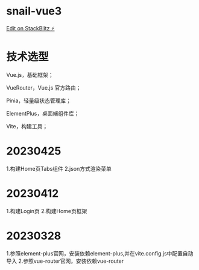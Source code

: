 # snail-vue3

[Edit on StackBlitz ⚡️](https://stackblitz.com/edit/vitejs-vite-q4h8cp)

# 技术选型
Vue.js，基础框架；

VueRouter，Vue.js 官方路由；

Pinia，轻量级状态管理库；

ElementPlus，桌面端组件库；

Vite，构建工具；

# 20230425
1.构建Home页Tabs组件
2.json方式渲染菜单

# 20230412
1.构建Login页
2.构建Home页框架

# 20230328
1.参照element-plus官网，安装依赖element-plus,并在vite.config.js中配置自动导入
2.参照vue-router官网，安装依赖vue-router


